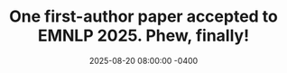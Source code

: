 ---
con: EMNLP
accepted: true
link: https://runjia.tech/mept_page/
title: "One first-author paper accepted to EMNLP 2025. Phew, finally!"
date: 2025-08-20 08:00:00 -0400
---